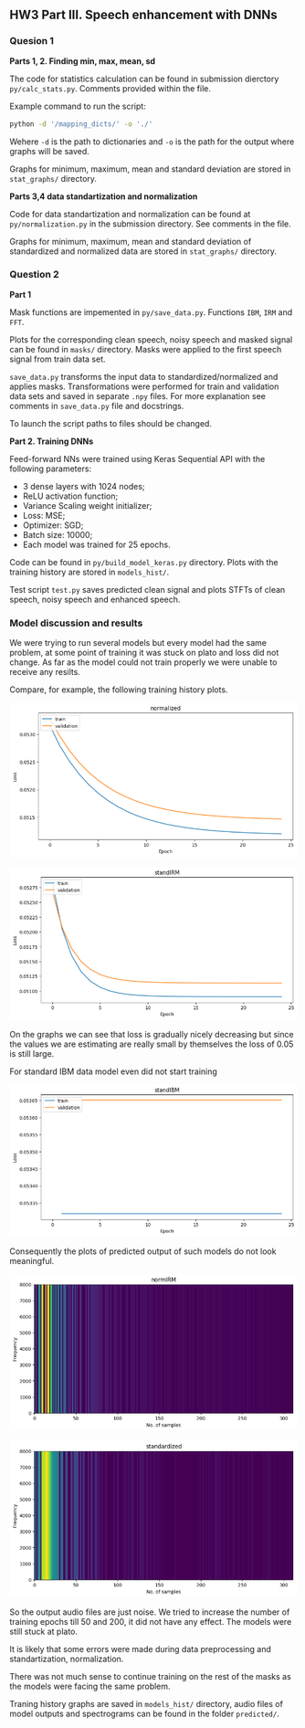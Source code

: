 ## HW3 Part III. Speech enhancement with DNNs

### Quesion 1

**Parts 1, 2. Finding min, max, mean, sd** 

The code for statistics calculation can be found in submission dierctory `py/calc_stats.py`. Comments provided within the file.

Example command to run the script:
```bash
python -d '/mapping_dicts/' -o './'
```
Wehere `-d` is the path to dictionaries and `-o` is the path for the output where graphs will be saved.

Graphs for minimum, maximum, mean and standard deviation are stored in `stat_graphs/` directory.

**Parts 3,4 data standartization and normalization**

Code for data standartization and normalization can be found at `py/normalization.py` in the submission directory. See comments in the file.

Graphs for minimum, maximum, mean and standard deviation of standardized and normalized data are stored in `stat_graphs/` directory.

### Question 2

**Part 1**

Mask functions are impemented in `py/save_data.py`. Functions `IBM`, `IRM` and `FFT`.

Plots for the corresponding clean speech, noisy speech and masked signal can be found in `masks/` directory. Masks were applied to the first speech signal from train data set.

`save_data.py` transforms the input data to standardized/normalized and applies masks. Transformations were performed for train and validation data sets and saved in separate `.npy` files. For more explanation see comments in `save_data.py` file and docstrings.

To launch the script paths to files should be changed.

**Part 2. Training DNNs**

Feed-forward NNs were trained using Keras Sequential API with the following parameters:

- 3 dense layers with 1024 nodes;
- ReLU activation function;
- Variance Scaling weight initializer;
- Loss: MSE;
- Optimizer: SGD;
- Batch size: 10000;
- Each model was trained for 25 epochs.

Code can be found in `py/build_model_keras.py` directory. Plots with the training history are stored in `models_hist/`.

Test script `test.py` saves predicted clean signal and plots STFTs of clean speech, noisy speech and enhanced speech.

### Model discussion and results

We were trying to run several models but every model had the same problem, at some point of training it was stuck on plato and loss did not change. As far as the model could not train properly we were unable to receive any resilts. 


Compare, for example, the following training history plots.

![](models_hist/normalized_model.png)

![](models_hist/standIRM.png)


On the graphs we can see that loss is gradually nicely decreasing but since the values we are estimating are really small by themselves the loss of 0.05 is still large.

For standard IBM data model even did not start training

![](models_hist/standIBM.png)

Consequently the plots of predicted output of such models do not look meaningful.

![](predicted/norm_irm_predicted.png)

![](predicted/stand_predicted.png)

So the output audio files are just noise.
We tried to increase the number of training epochs till 50 and 200, it did not have any effect. The models were still stuck at plato.


It is likely that some errors were made during data preprocessing and standartization, normalization.

There was not much sense to continue training on the rest of the masks as the models were facing the same problem.

Traning history graphs are saved in `models_hist/` directory, audio files of model outputs and spectrograms can be found in the folder `predicted/`.